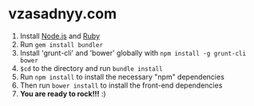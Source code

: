 vzasadnyy.com
=============
1.  Install [Node.js](www.nodejs.org) and [Ruby](https://www.ruby-lang.org/)
2.  Run `gem install bundler`
3.  Install 'grunt-cli' and 'bower' globally with `npm install -g grunt-cli bower`
4.  `$cd` to the directory and run `bundle install`
5.  Run `npm install` to install the necessary "npm" dependencies
6.  Then run `bower install` to install the front-end dependencies
7.  **You are ready to rock!!!** :)
